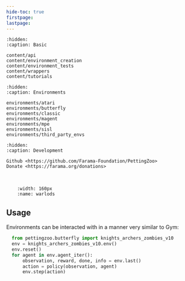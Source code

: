 ```yaml
---
hide-toc: true
firstpage:
lastpage:
---
```


```{toctree}
:hidden:
:caption: Basic

content/api
content/environment_creation
content/environment_tests
content/wrappers
content/tutorials
```

```{toctree}
:hidden:
:caption: Environments

environments/atari
environments/butterfly
environments/classic
environments/magent
environments/mpe
environments/sisl
environments/third_party_envs
```

```{toctree}
:hidden:
:caption: Development

Github <https://github.com/Farama-Foundation/PettingZoo>
Donate <https://farama.org/donations>

```

<br>

```{figure} environments/atari/atari_warlords.gif
    :width: 160px
    :name: warlods
```

## Usage

Environments can be interacted with in a manner very similar to Gym:

```python
  from pettingzoo.butterfly import knights_archers_zombies_v10
  env = knights_archers_zombies_v10.env()
  env.reset()
  for agent in env.agent_iter():
      observation, reward, done, info = env.last()
      action = policy(observation, agent)
      env.step(action)
```
